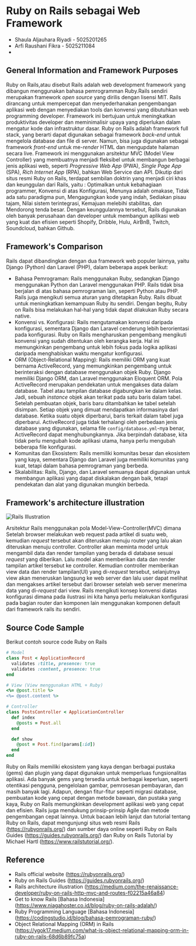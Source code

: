 # Ruby on Rails sebagai Web Framework
- Shaula Aljauhara Riyadi - 5025201265
- Arfi Raushani Fikra - 5025211084
- 
## General Information and Framework Purposes
Ruby on Rails,atau disebut Rails adalah web development framework yang dibangun menggunakan bahasa pemrogramman Ruby.Rails sendiri merupakan framework *open source* yang dirilis dengan lisensi MIT. Rails dirancang untuk mempercepat dan menyederhanakan pengembangan aplikasi web dengan menyediakan tools dan konvensi yang dibutuhkan web programming developer. Framework ini bertujuan untuk meningkatkan produktivitas developer dan meminimalisir upaya yang diperlukan dalam mengatur kode dan infrastruktur dasar. Ruby on Rails adalah framework full stack, yang berarti dapat digunakan sebagai framework *back-end* untuk mengelola database dan file di server. Namun, bisa juga digunakan sebagai framework *front-end* untuk me-*render* HTML dan mengupdate halaman secara live. Framework ini menggunakan arsitektur MVC (Model View Controller) yang membuatnya menjadi fleksibel untuk membangun berbagai jenis aplikasi web, seperti *Progressive Web App* (PWA), *Single Page App* (SPA), *Rich Internet App* (RPA), bahkan Web Service dan API. Dikutip dari situs resmi Ruby on Rails, terdapat sembilan doktrin yang menjadi ciri khas dan keunggulan dari Rails, yaitu : Optimalkan untuk kebahagiaan programmer, Konvensi di atas Konfigurasi, Menunya adalah omakase, Tidak ada satu paradigma pun, Mengagungkan kode yang indah, Sediakan pisau tajam, Nilai sistem terintegrasi, Kemajuan melebihi stabilitas, dan Mendorong tenda besar. Dengan keunggulannya tersebut, Rails digunakan oleh banyak perusahaan dan developer untuk membangun aplikasi web yang kuat dan efisien seperti Shopify, Dribble, Hulu, AirBnB, Twitch, Soundcloud, bahkan Github.

## Framework's Comparison
Rails dapat dibandingkan dengan dua framework web populer lainnya, yaitu Django (Python) dan Laravel (PHP), dalam beberapa aspek berikut:

   - Bahasa Pemrograman: Rails menggunakan Ruby, sedangkan Django menggunakan Python dan Laravel menggunakan PHP. Rails tidak bisa berjalan di atas bahasa pemrograman lain, seperti Python atau PHP. Rails juga mengikuti semua aturan yang ditetapkan Ruby. Rails dibuat untuk meningkatkan kemampuan Ruby itu sendiri. Dengan begitu, Ruby on Rails bisa melakukan hal-hal yang tidak dapat dilakukan Ruby secara native.
   - Konvensi vs. Konfigurasi: Rails mengutamakan konvensi daripada konfigurasi, sementara Django dan Laravel cenderung lebih berorientasi pada konfigurasi. Ruby on Rails mengharuskan pengembang mengikuti konvensi yang sudah ditentukan oleh kerangka kerja. Hal ini memungkinkan pengembang untuk lebih fokus pada logika aplikasi daripada menghabiskan waktu mengatur konfigurasi.
   - ORM (Object-Relational Mapping): Rails memiliki ORM yang kuat bernama ActiveRecord, yang memungkinkan pengembang untuk berinteraksi dengan database menggunakan objek Ruby. Django memiliki Django ORM, dan Laravel menggunakan Eloquent ORM. Pola ActiveRecord merupakan pendekatan untuk mengakses data dalam database. Tabel atau tampilan database digabungkan ke dalam kelas. Jadi, sebuah *instance* objek akan terikat pada satu baris dalam tabel. Setelah pembuatan objek, baris baru ditambahkan ke tabel setelah disimpan. Setiap objek yang dimuat mendapatkan informasinya dari database. Ketika suatu objek diperbarui, baris terkait dalam tabel juga diperbarui. ActiveRecord juga tidak terhalangi oleh perbedaan jenis database yang digunakan, selama file `config/database.yml`-nya benar, ActiveRecord dapat menghubungkannya. Jika berpindah database, kita tidak perlu mengubah kode aplikasi utama, hanya perlu mengubah beberapa file konfigurasi. 
   - Komunitas dan Ekosistem: Rails memiliki komunitas besar dan ekosistem yang kaya, sementara Django dan Laravel juga memiliki komunitas yang kuat, tetapi dalam bahasa pemrograman yang berbeda.
   - Skalabilitas: Rails, Django, dan Laravel semuanya dapat digunakan untuk membangun aplikasi yang dapat diskalakan dengan baik, tetapi pendekatan dan alat yang digunakan mungkin berbeda.

## Framework's architecture  illustration
![Rails Illustration](https://miro.medium.com/v2/resize:fit:1400/format:webp/1*KK61kGXrkaFBDfY7uWukyQ.png)

Arsitektur Rails menggunakan pola Model-View-Controller(MVC) dimana Setelah browser melakukan web request pada artikel di suatu web, kemudian *request* tersebut akan diteruskan menuju router yang lalu akan diteruskan menuju controller. Controller akan meminta model untuk mengambil data dan render tampilan yang berada di database sesuai *request* yang diberikan. Lalu model akan memberikan data dan render tampilan artikel tersebut ke controller. Kemudian controller memberikan view data dan render tampilan(UI) yang di-*request* tersebut, selanjutnya view akan meneruskan langsung ke web server dan lalu user dapat melihat dan mengakses artikel tersebut dari browser setelah web server menerima data yang di-*request* dari view. Rails mengikuti konsep konvensi diatas konfigurasi dimana pada ilustrasi ini kita hanya perlu melakukan konfigurasi pada bagian router dan komponen lain menggunakan komponen default dari framework rails itu sendiri. 

## Source Code Sample
Berikut contoh source code Ruby on Rails
```ruby
# Model
class Post < ApplicationRecord
  validates :title, presence: true
  validates :content, presence: true
end

# View (View menggunakan HTML + Ruby)
<%= @post.title %>
<%= @post.content %>

# Controller
class PostsController < ApplicationController
  def index
    @posts = Post.all
  end

  def show
    @post = Post.find(params[:id])
  end
end
```
Ruby on Rails memiliki ekosistem yang kaya dengan berbagai pustaka (gems) dan plugin yang dapat digunakan untuk memperluas fungsionalitas aplikasi. Ada banyak gems yang tersedia untuk berbagai keperluan, seperti otentikasi pengguna, pengelolaan gambar, pemrosesan pembayaran, dan masih banyak lagi. Adapun, dengan fitur-fitur seperti migrasi database, pembuatan kode yang cepat dengan metode bawaan, dan pustaka yang kaya, Ruby on Rails memungkinkan development aplikasi web yang cepat dan efisien. Rails juga mendukung prinsip-prinsip Agile dan metode pengembangan cepat lainnya. Untuk bacaan lebih lanjut dan tutorial tentang Ruby on Rails, dapat mengunjungi situs web resmi Rails (https://rubyonrails.org/) dan sumber daya online seperti Ruby on Rails Guides (https://guides.rubyonrails.org/) dan Ruby on Rails Tutorial by Michael Hartl (https://www.railstutorial.org/).

## Reference
- Rails official website (https://rubyonrails.org/)
- Ruby on Rails Guides (https://guides.rubyonrails.org/)
- Rails architecture illustration (https://medium.com/the-renaissance-developer/ruby-on-rails-http-mvc-and-routes-f02215a46a84)
- Get to know Rails [Bahasa Indonesia] (https://www.niagahoster.co.id/blog/ruby-on-rails-adalah/)
- Ruby Programming Language [Bahasa Indonesia] (https://codingstudio.id/blog/bahasa-pemrograman-ruby/)
- Object Relational Mapping (ORM) in Rails (https://ygok17.medium.com/what-is-object-relational-mapping-orm-in-ruby-on-rails-68d6b89fc75a)

